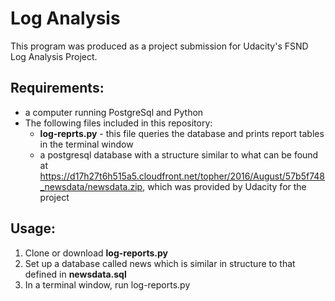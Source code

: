 # Log Analysis
This program was produced as a project submission for Udacity's FSND Log Analysis Project.

## Requirements:
- a computer running PostgreSql and Python
- The following files included in this repository:
  - **log-reprts.py** - this file queries the database and prints report tables in the terminal window
  - a postgresql database with a structure similar to what can be found at https://d17h27t6h515a5.cloudfront.net/topher/2016/August/57b5f748_newsdata/newsdata.zip, which was provided by Udacity for the project

## Usage:
1.  Clone or download **log-reports.py**
2.  Set up a database called news which is similar in structure to that defined in **newsdata.sql**
3.  In a terminal window, run log-reports.py
